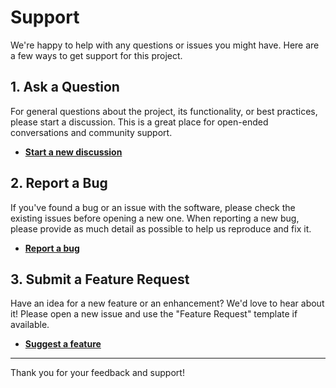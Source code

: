 # Support

We're happy to help with any questions or issues you might have. Here are a few ways to get support for this project.

## 1. Ask a Question

For general questions about the project, its functionality, or best practices, please start a discussion. This is a great place for open-ended conversations and community support.

* **[Start a new discussion](https://github.com/Zwarb/Zoidberg/issues)**

## 2. Report a Bug

If you've found a bug or an issue with the software, please check the existing issues before opening a new one. When reporting a new bug, please provide as much detail as possible to help us reproduce and fix it.

* **[Report a bug](https://github.com/Zwarb/Zoidberg/issues)**

## 3. Submit a Feature Request

Have an idea for a new feature or an enhancement? We'd love to hear about it! Please open a new issue and use the "Feature Request" template if available.

* **[Suggest a feature](https://github.com/Zwarb/Zoidberg/issues)**

---

Thank you for your feedback and support!
